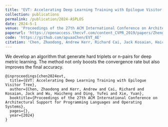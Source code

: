 ```yaml
---
title: "EVT: Accelerating Deep Learning Training with Epilogue Visitor Tree"
collection: publications
permalink: /publication/2024-ASPLOS
date: 2024-5-1
venue: 'Proceedings of the 27th ACM International Conference on Architectural Support for Programming Languages and Operating Systems'
paperurl: 'https://openaccess.thecvf.com/content_CVPR_2019/papers/Zheng_Hardness-Aware_Deep_Metric_Learning_CVPR_2019_paper.pdf'
code: 'https://github.com/apuaaChen/EVT_AE'
citation: 'Chen, Zhaodong, Andrew Kerr, Richard Cai, Jack Kosaian, Haicheng Wu, Yufei Ding, and Yuan Xie "EVT: Accelerating deep learning training with epilogue visitor tree." In Proceedings of the 27th ACM International Conference on Architectural Support for Programming Languages and Operating Systems. 2024.'
---
```

We develop an algorithm that generate hard triplets or n-pairs for deep metric learning. The method not only boosts the convergence rate but also improves the final accuracy.


```
@inproceedings{chen2024evt,
  title={EVT: Accelerating Deep Learning Training with Epilogue Visitor Tree},
  author={Chen, Zhaodong and Kerr, Andrew and Cai, Richard and Kosaian, Jack and Wu, Haicheng and Ding, Yufei and Xie, Yuan},
  booktitle={Proceedings of the 27th ACM International Conference on Architectural Support for Programming Languages and Operating Systems},
  pages={},
  year={2024}
}
```

